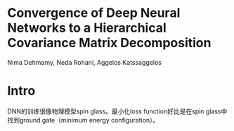 # Convergence of Deep Neural Networks to a Hierarchical Covariance Matrix Decomposition

Nima Dehmamy, Neda Rohani, Aggelos Katssaggelos

# Intro

DNN的训练很像物理模型spin glass。最小化loss function好比是在spin glass中找到ground gate（minimum energy configuration）。